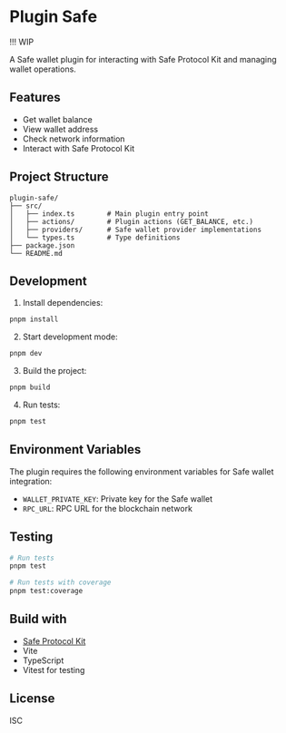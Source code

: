 # Plugin Safe

 !!! WIP

A Safe wallet plugin for interacting with Safe Protocol Kit and managing wallet operations.

## Features

- Get wallet balance
- View wallet address
- Check network information
- Interact with Safe Protocol Kit


## Project Structure

```
plugin-safe/
├── src/
│   ├── index.ts        # Main plugin entry point
│   ├── actions/        # Plugin actions (GET_BALANCE, etc.)
│   ├── providers/      # Safe wallet provider implementations
│   └── types.ts        # Type definitions
├── package.json
└── README.md
```

## Development

1. Install dependencies:
```bash
pnpm install
```

2. Start development mode:
```bash
pnpm dev
```

3. Build the project:
```bash
pnpm build
```

4. Run tests:
```bash
pnpm test
```

## Environment Variables

The plugin requires the following environment variables for Safe wallet integration:

- `WALLET_PRIVATE_KEY`: Private key for the Safe wallet
- `RPC_URL`: RPC URL for the blockchain network

## Testing

```bash
# Run tests
pnpm test

# Run tests with coverage
pnpm test:coverage
```

## Build with

- [Safe Protocol Kit](https://github.com/safe-global/safe-core-sdk)
- Vite
- TypeScript
- Vitest for testing

## License

ISC 